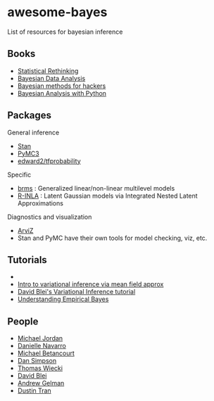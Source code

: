 # awesome-bayes
List of resources for bayesian inference

## Books

* [Statistical Rethinking](https://xcelab.net/rm/statistical-rethinking/)
* [Bayesian Data Analysis](http://www.stat.columbia.edu/~gelman/book/)
* [Bayesian methods for hackers](http://camdavidsonpilon.github.io/Probabilistic-Programming-and-Bayesian-Methods-for-Hackers/)
* [Bayesian Analysis with Python](https://www.amazon.com/gp/product/1789341655/ref=dbs_a_def_rwt_bibl_vppi_i0)


## Packages

General inference
* [Stan](https://mc-stan.org/)
* [PyMC3](https://docs.pymc.io/)
* [edward2/tfprobability](https://github.com/tensorflow/probability/tree/master/tensorflow_probability/python/edward2)

Specific
* [brms](https://github.com/paul-buerkner/brms) : Generalized linear/non-linear multilevel models
* [R-INLA](http://www.r-inla.org/) : Latent Gaussian models via Integrated Nested Latent Approximations

Diagnostics and visualization
* [ArviZ](https://arviz-devs.github.io/arviz/)
* Stan and PyMC have their own tools for model checking, viz, etc.

## Tutorials

* 
* [Intro to variational inference via mean field approx](https://blog.evjang.com/2016/08/variational-bayes.html)
* [David Blei's Variational Inference tutorial](https://www.cs.princeton.edu/courses/archive/fall11/cos597C/lectures/variational-inference-i.pdf)
* [Understanding Empirical Bayes](http://varianceexplained.org/r/empirical_bayes_baseball/)


## People

* [Michael Jordan](https://people.eecs.berkeley.edu/~jordan/)
* [Danielle Navarro](https://compcogscisydney.org/)
* [Michael Betancourt](https://betanalpha.github.io/)
* [Dan Simpson](https://twitter.com/dan_p_simpson?lang=en)
* [Thomas Wiecki](https://www.patreon.com/twiecki)
* [David Blei](http://www.cs.columbia.edu/~blei/)
* [Andrew Gelman](http://www.stat.columbia.edu/~gelman/)
* [Dustin Tran](http://dustintran.com/)

